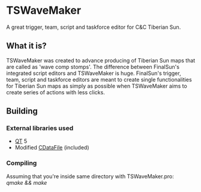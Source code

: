 # TSWaveMaker
A great trigger, team, script and taskforce editor for C&amp;C Tiberian Sun.

## What it is?
TSWaveMaker was created to advance producing of Tiberian Sun maps that are called as 'wave comp stomps'.
The difference between FinalSun's integrated script editors and TSWaveMaker is huge. FinalSun's trigger, team, script 
and taskforce editors are meant to create single functionalities for Tiberian Sun maps as simply as possible
when TSWaveMaker aims to create series of actions with less clicks.

## Building
### External libraries used
* [QT](http://www.qt.io/) 5
* Modified [CDataFile](http://www.codeguru.com/cpp/data/data-misc/inifiles/article.php/c4583/Handle-Configuration-Files-Using-a--Portable-ClassmdashCDataFile.htm) (included)

### Compiling
Assuming that you're inside same directory with TSWaveMaker.pro:
<br>
<i>qmake && make<i/>
